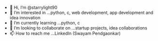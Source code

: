- 👋 Hi, I’m @starrylight90
- 👀 I’m interested in ...python, c, web development, app development and idea innovation
- 🌱 I’m currently learning ...python, c
- 💞️ I’m looking to collaborate on ...startup projects, idea collaborations
- 📫 How to reach me ...LinkedIn (Swayam Pendgaonkar)

<!---
starrylight90/starrylight90 is a ✨ special ✨ repository because its `README.md` (this file) appears on your GitHub profile.
You can click the Preview link to take a look at your changes.
--->

